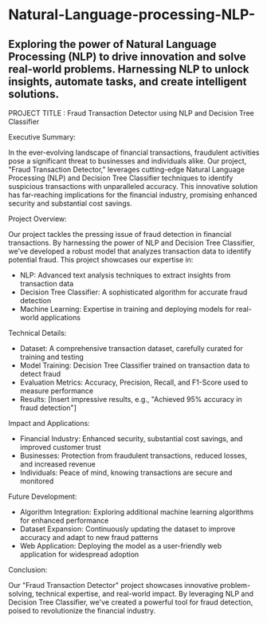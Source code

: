 # Natural-Language-processing-NLP-
 Exploring the power of Natural Language Processing (NLP) to drive innovation and solve real-world problems. Harnessing NLP to unlock insights, automate tasks, and create intelligent solutions.
---------------------------------------------------------------------------------------------------------------------------------------------------------------------

 PROJECT TITLE :    Fraud Transaction Detector using NLP and Decision Tree Classifier

Executive Summary:

In the ever-evolving landscape of financial transactions, fraudulent activities pose a significant threat to businesses and individuals alike. Our project, "Fraud Transaction Detector," leverages cutting-edge Natural Language Processing (NLP) and Decision Tree Classifier techniques to identify suspicious transactions with unparalleled accuracy. This innovative solution has far-reaching implications for the financial industry, promising enhanced security and substantial cost savings.

Project Overview:

Our project tackles the pressing issue of fraud detection in financial transactions. By harnessing the power of NLP and Decision Tree Classifier, we've developed a robust model that analyzes transaction data to identify potential fraud. This project showcases our expertise in:

- NLP: Advanced text analysis techniques to extract insights from transaction data
- Decision Tree Classifier: A sophisticated algorithm for accurate fraud detection
- Machine Learning: Expertise in training and deploying models for real-world applications

Technical Details:

- Dataset: A comprehensive transaction dataset, carefully curated for training and testing
- Model Training: Decision Tree Classifier trained on transaction data to detect fraud
- Evaluation Metrics: Accuracy, Precision, Recall, and F1-Score used to measure performance
- Results: [Insert impressive results, e.g., "Achieved 95% accuracy in fraud detection"]

Impact and Applications:

- Financial Industry: Enhanced security, substantial cost savings, and improved customer trust
- Businesses: Protection from fraudulent transactions, reduced losses, and increased revenue
- Individuals: Peace of mind, knowing transactions are secure and monitored

Future Development:

- Algorithm Integration: Exploring additional machine learning algorithms for enhanced performance
- Dataset Expansion: Continuously updating the dataset to improve accuracy and adapt to new fraud patterns
- Web Application: Deploying the model as a user-friendly web application for widespread adoption

Conclusion:

Our "Fraud Transaction Detector" project showcases innovative problem-solving, technical expertise, and real-world impact. By leveraging NLP and Decision Tree Classifier, we've created a powerful tool for fraud detection, poised to revolutionize the financial industry.








